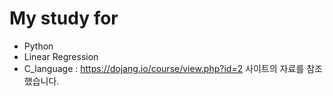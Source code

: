# My study for 
* Python 
* Linear Regression 
* C_language : https://dojang.io/course/view.php?id=2 사이트의 자료를 참조했습니다.
